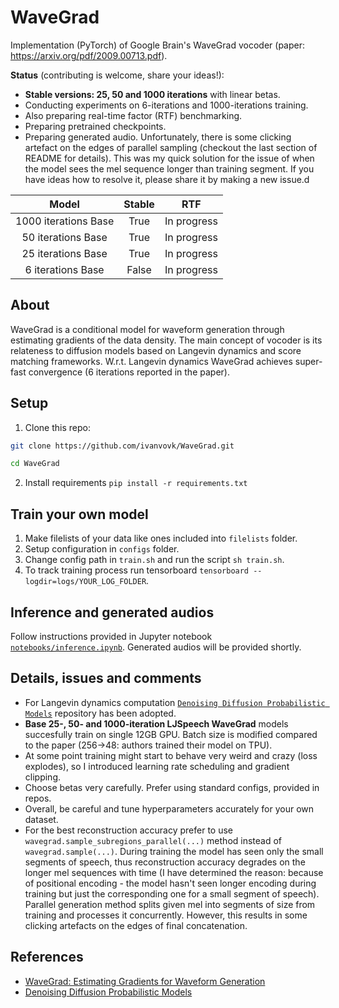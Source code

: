# WaveGrad
Implementation (PyTorch) of Google Brain's WaveGrad vocoder (paper: https://arxiv.org/pdf/2009.00713.pdf).

**Status** (contributing is welcome, share your ideas!):
* **Stable versions: 25, 50 and 1000 iterations** with linear betas.
* Conducting experiments on 6-iterations and 1000-iterations training.
* Also preparing real-time factor (RTF) benchmarking.
* Preparing pretrained checkpoints.
* Preparing generated audio. Unfortunately, there is some clicking artefact on the edges of parallel sampling (checkout the last section of README for details). This was my quick solution for the issue of when the model sees the mel sequence longer than training segment. If you have ideas how to resolve it, please share it by making a new issue.d

|         Model        | Stable |     RTF     |
|:--------------------:|:------:|-------------|
| 1000 iterations Base |  True  | In progress |
| 50 iterations Base   |  True  | In progress |
| 25 iterations Base   |  True  | In progress |
| 6 iterations Base    |  False | In progress |

## About

WaveGrad is a conditional model for waveform generation through estimating gradients of the data density. The main concept of vocoder is its relateness to diffusion models based on Langevin dynamics and score matching frameworks. W.r.t. Langevin dynamics WaveGrad achieves super-fast convergence (6 iterations reported in the paper).

## Setup

1. Clone this repo:

```bash
git clone https://github.com/ivanvovk/WaveGrad.git

cd WaveGrad
```

2. Install requirements `pip install -r requirements.txt`

## Train your own model

1. Make filelists of your data like ones included into `filelists` folder.
2. Setup configuration in `configs` folder.
3. Change config path in `train.sh` and run the script `sh train.sh`.
4. To track training process run tensorboard `tensorboard --logdir=logs/YOUR_LOG_FOLDER`.

## Inference and generated audios

Follow instructions provided in Jupyter notebook [`notebooks/inference.ipynb`](notebooks/inference.ipynb). Generated audios will be provided shortly.

## Details, issues and comments

* For Langevin dynamics computation [`Denoising Diffusion Probabilistic Models`](https://github.com/hojonathanho/diffusion) repository has been adopted.
* **Base 25-, 50- and 1000-iteration LJSpeech WaveGrad** models succesfully train on single 12GB GPU. Batch size is modified compared to the paper (256->48: authors trained their model on TPU).
* At some point training might start to behave very weird and crazy (loss explodes), so I introduced learning rate scheduling and gradient clipping.
* Choose betas very carefully. Prefer using standard configs, provided in repos.
* Overall, be careful and tune hyperparameters accurately for your own dataset.
* For the best reconstruction accuracy prefer to use `wavegrad.sample_subregions_parallel(...)` method instead of `wavegrad.sample(...)`. During training the model has seen only the small segments of speech, thus reconstruction accuracy degrades on the longer mel sequences with time (I have determined the reason: because of positional encoding - the model hasn't seen longer encoding during training but just the corresponding one for a small segment of speech). Parallel generation method splits given mel into segments of size from training and processes it concurrently. However, this results in some clicking artefacts on the edges of final concatenation.

## References

* [WaveGrad: Estimating Gradients for Waveform Generation](https://arxiv.org/pdf/2009.00713.pdf)
* [Denoising Diffusion Probabilistic Models](https://arxiv.org/pdf/2006.11239.pdf)

